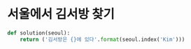 # 서울에서 김서방 찾기

```python
def solution(seoul):
    return ('김서방은 {}에 있다'.format(seoul.index('Kim')))
```
